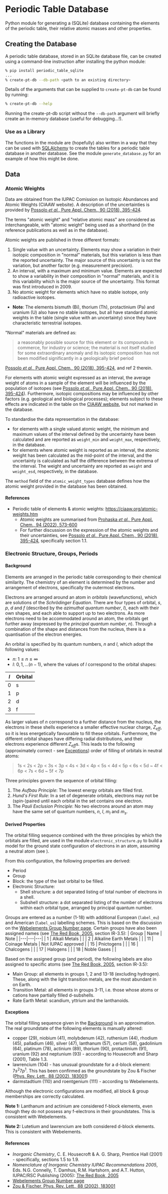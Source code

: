 # Periodic Table Database
Python module for generating a (SQLite) database containing the elements of the periodic table, their relative atomic masses and other properties.

## Creating the Database
A periodic table database, stored in an SQLite database file, can be created using a command-line instruction after installing the python module:
```sh
% pip install periodic_table_sqlite
...
% create-pt-db --db-path <path to an existing directory>
```
Details of the arguments that can be supplied to `create-pt-db` can be found by running:
```sh
% create-pt-db --help
```
Running the create-pt-db script without the `--db-path` argument will briefly create an in-memory database (useful for debugging...!). 

### Use as a Library
The functions in the module are (hopefully) also written in a way that they can be used with [SQLAlchemy](https://www.sqlalchemy.org/) to create the tables for a periodic table database in another database. See the module `generate_database.py` for an example of how this might be done.

## Data
### Atomic Weights
Data are obtained from the IUPAC Comission on Isotopic Abundances and Atomic Weights (CIAAW website). A description of the uncertainties is provided by [Possolo *et al.*, Pure Appl. Chem., 90 (2018), 395-424](https://www.degruyter.com/document/doi/10.1515/pac-2016-0402/html).

The terms "atomic weight" and "relative atomic mass" are considered as interchangeable, with "atomic weight" being used as a shorthand (in the reference publications as well as in the database).

Atomic weights are published in three different formats:
1. Single value with an uncertainty. Elements may show a variation in their isotopic composition in "normal" materials, but this variation is less than the reported uncertainty. The major source of this uncertainty is not the variation, but another factor (e.g. measurement precision).
2. An interval, with a maximum and minimum value. Elements are expected to show a variability in their composition in "normal" materials, and it is this variability which is the major source of the uncertainty. This format was first introduced in 2009.
3. No atomic weight for elements which have no stable isotope, only radioactive isotopes.
  - **Note**: The elements bismuth (Bi), thorium (Th), protactinium (Pa) and uranium (U) also have no stable isotopes, but all have standard atomic weights in the table (single value with an uncertainty) since they have characteristic terrestrial isotopes.

"Normal" materials are defined as:
> a reasonably possible source for this element or its compounds in commerce, for industry or science; the material is not itself studied for
some extraordinary anomaly and its isotopic composition has not been modified significantly in a geologically brief period

[Possolo *et al.*, Pure Appl. Chem., 90 (2018), 395-424](https://www.degruyter.com/document/doi/10.1515/pac-2016-0402/html), and ref 2 therein.

For elements with atomic weight expressed as an interval, the average weight of atoms in a  sample of the element will be influenced by the population of isotopes (see [Possolo *et al.*, Pure Appl. Chem., 90 (2018), 395-424](https://www.degruyter.com/document/doi/10.1515/pac-2016-0402/html)). Furthermore, isotopic compositions may be influenced by other factors (e.g. geological and biological processes); elements subject to these effects are indicated in the table on the [CIAAW website](https://ciaaw.org/atomic-weights.htm), but not marked in the database.

To standardise the data representation in the database:
* for elements with a single valued atomic weight, the minimum and maximum values of the interval defined by the uncertainty have been calculated and are reported as `weight_min` and `weight_max`, respectively, in the database.
* for elements where atomic weight is reported as an interval, the atomic weight has been calculated as the mid-point of the interval, and the uncertainty is calculated as half the difference between the extrema of the interval. The weight and uncertainty are reported as `weight` and `weight_esd`, respectively, in the database.

The `method` field of the `atomic_weight_types` database defines how the atomic weight provided in the database has been obtained.

#### References
* Periodic table of elements & atomic weights: https://ciaaw.org/atomic-weights.htm
  - Atomic weights are summarised from [Prohaska *et al.*, Pure Appl. Chem., 94 (2022), 573-600](https://www.degruyter.com/document/doi/10.1515/pac-2019-0603/html)
  - For further discussion on the expression of the atomic weights and their uncertainties, see [Possolo *et al.*, Pure Appl. Chem., 90 (2018), 395-424](https://www.degruyter.com/document/doi/10.1515/pac-2016-0402/html), specifically section 1.1.

### Electronic Structure, Groups, Periods
#### Background
Elements are arranged in the periodic table corresponding to their chemical similarity. The chemistry of an element is determined by the number and arrangement of electrons, specifically the outermost electrons.

Electrons are arranged around an atom in *orbitals* (wavefunctions), which are solutions of the *Schr&ouml;dinger Equation*. There are four types of orbital, *s*, *p*, *d* and *f* (described by the *azimuthal quantum number*, $l$), each with their own shapes, and each able to support up to two electrons. As more electrons need to be accommodated around an atom, the orbitals get further away (expressed by the *principal quantum number*, $n$). Through a combination of the shape and distances from the nucleus, there is a  quantisation of the electron energies.

An orbital is specified by its quantum numbers, $n$ and $l$, which adopt the following values:
- $n$: $1 \le n \le \infty$
- $l$: $0, 1, ... (n - 1)$, where the values of $l$ correspond to the orbital shapes:

| $l$ | Orbital | 
|---|---|
| 0 | s |
| 1 | p |
| 2 | d |
| 3 | f |

As larger values of $n$ correspond to a further distance from the nucleus, the electrons in these shells experience a smaller effective nuclear charge, $Z_{eff}$, so it is less energetically favourable to fill these orbitals. Furthermore, the different orbital shapes have differing radial distributions, and their electrons experience different $Z_{eff}$s. This leads to the following (approximately correct - see [Exceptions](#exceptions)) order of filling of orbitals in neutral atoms:
> 1s < 2s < 2p < 3s < 3p < 4s < 3d < 4p < 5s < 4d < 5p < 6s < 5d ~ 4f < 6p < 7s < 6d ~ 5f < 7p

Three principles govern the sequence of orbital filling:
1. The *Aufbau Principle*: The lowest energy orbitals are filled first.
2. *Hund's First Rule*:  In a set of degenerate orbitals, electrons may not be (spin-)paired until each orbital in the set contains one electron.
3. The *Pauli Exclusion Principle*: No two electrons around an atom may have the same set of quantum numbers, $n$, $l$, $m_l$ and $m_s$.

#### Derived Properties
The orbital filling sequence combined with the three principles by which the orbitals are filled, are used in the module `electronic_structure.py` to build a model for the ground state configuration of electrons in an atom, assuming a neutral atom (see ).

From this configuration, the following properties are derived:
- Period
- Group
- Block: the type of the last orbital to be filled.
- Electronic Structure:
  - Shell structure: a dot separated listing of total number of electrons in a shell.
  - Subshell structure: a dot separated listing of the number of electrons within each orbital type, arranged by principal quantum number.

Groups are entered as a number (1-18) with additional European (`label_eu`) and American (`label_us`) labelling schemes. This is based on the discussion on the [Webelements Group Number page](https://www.webelements.com/periodicity/group_number/). Certain groups have also been assigned names (see [The Red Book, 2005](https://iupac.org/wp-content/uploads/2016/07/Red_Book_2005.pdf), section IR-3.5):
| Group | Name | Note |
|---|---|---|
| 1 | Alkali Metals | |
| 2 | Alkaline Earth Metals | |
| 11 | Coinage Metals | Not IUPAC approved |
| 15 | Pnictogens | |
| 16 | Chalcogens | |
| 17 | Halogens | |
| 18 | Noble Gases | |

Based on the assigned group (and period), the following labels are also assigned to specific atoms (see [The Red Book, 2005](https://iupac.org/wp-content/uploads/2016/07/Red_Book_2005.pdf), section IR-3.5):
- Main Group: all elements in groups 1, 2 and 13-18 (excluding hydrogen). These, along with the light transition metals, are the most abundant in on Earth.
- Transition Metal: all elements in groups 3-11, i.e. those whose atoms or cations have partially filled d-subshells.
- Rate Earth Metal: scandium, yttrium and the lanthanoids.

#### Exceptions
The orbital filling sequence given in the [Background](#background) is an approximation. The real groundstate of the following elements is manually altered:
* copper (29), niobium (41), molybdenum (42), ruthenium (44), rhodium (45), palladium (46), silver (47), lanthanum (57), cerium (58), gadolinium (64), platinum (78), actinium (89), thorium (90), protactinium (91), uranium (92) and neptunium (93) - according to Housecroft and Sharp (2001), Table 1.3.
* lawrencium (104) - has unusual groundstate for a d-block element: $7s^2 7p^1$. This has been confirmed as the groundstate by Zou & Fischer ([Phys. Rev. Lett., 88 (2002), 183001](https://journals.aps.org/prl/abstract/10.1103/PhysRevLett.88.183001))
* darmstadtium (110) and roentgenium (111) - according to Webelements.

Although the electronic configurations are modified, all block & group memberships are correctly calculated.

**Note 1:** Lanthanum and actinium are considered f-block elements, even though they do not possess any f-electrons in their groundstates. This is consistent with Webelements.

**Note 2:** Lutetium and lawrencium are both considered d-block elements. This is consistent with Webelements.

#### References
* *Inorganic Chemistry*, C. E. Housecroft & A. G. Sharp, Prentice Hall (2001) - specifically, sections 1.5 to 1.9.
* *Nomenclature of Inorganic Chemistry IUPAC Recommendations 2005*, Eds. N.G. Connelly, T. Damhus, R.M. Hartshorn, and A.T. Hutton, IUPAC/RSC Publishing (2005): [The Red Book, 2005](https://iupac.org/wp-content/uploads/2016/07/Red_Book_2005.pdf)
* [Webelements Group Number page](https://www.webelements.com/periodicity/group_number/)
* [Zou & Fischer, Phys. Rev. Lett., 88 (2002), 183001](https://journals.aps.org/prl/abstract/10.1103/PhysRevLett.88.183001)